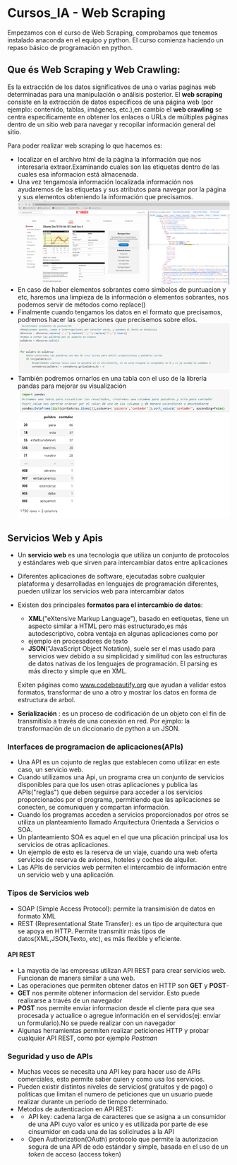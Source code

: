 # Cursos_IA - Web Scraping

Empezamos con el curso de Web Scraping, comprobamos que tenemos instalado anaconda en el equipo y python.
El curso comienza haciendo un repaso básico de programación en python. 

## Que és Web Scraping y Web Crawling:
Es la extracción de los datos significativos de una o varias paginas web determinadas para una manipulación o análisis posterior.
El **web scraping** consiste en la extracción de datos específicos de una página web (por ejemplo: contenido, tablas, imágenes, etc.),en cambio el **web crawling** 
se centra específicamente en obtener los enlaces o URLs de múltiples páginas dentro de un sitio web para navegar y recopilar información general del sitio.

Para poder realizar web scraping lo que hacemos es:

- localizar en el archivo html de la página la información que nos interesaría extraer.Examinando cuales son las etiquetas dentro de las cuales esa informacion está almacenada. 
- Una vez tengamosla información localizada información nos ayudaremos de las etiquetas y sus atributos para navegar por la página y sus elementos obteniendo la información que precisamos.
![Examinacion de html y busqueda de etiquetas](images/localizacion_etiquetas.png)
- En caso de haber elementos sobrantes como simbolos de puntuacion y etc, haremos una limpieza de la información o elementos sobrantes, nos podemos servir de métodos como replace()
- Finalmente cuando tengamos los datos en el formato que precisamos, podremos hacer las operaciones que precisemos sobre ellos.
![](/images/img3.png)
- También podremos ornarlos en una tabla con el uso de la librería pandas para mejorar su visualización 
![Tabla para visualizar las palabras mas empleadas en un discurso](images/salida_pantalla_extraccion_texto.png)

## Servicios Web y Apis

- Un **servicio web** es una tecnologia que utiliza un conjunto de protocolos y estándares web que sirven para intercambiar datos entre aplicaciones
- Diferentes aplicaciones de software, ejecutadas sobre cualquier plataforma y desarrolladas en lenguajes de programación diferentes, pueden utilizar los servicios web para intercambiar datos
- Existen dos principales **formatos para el intercambio de datos**:
    - **XML**("eXtensive Markup Language"), basado en eetiquetas, tiene un aspecto similar a HTML pero más estructurado,es más autodescriptivo, cobra ventaja en algunas aplicaciones como por
    -  ejemplo en procesadores de texto
    - **JSON**("JavaScript Object Notation), suele ser el mas usado para servicios wev debido a su simplicidad y similitud con las estructuras de datos nativas de los lenguajes de programación.
    El parsing es más directo y simple que en XML.

    Exiten páginas como www.codebeautify.org que ayudan a validar estos formatos, transformar de uno a otro y mostrar los datos en forma de estructura de arbol.

- **Serialización** : es un proceso de codificación de un objeto con el fin de transmitislo a través de una conexión en red. Por ejmplo: la transformación de un diccionario de python a un JSON.


  
### Interfaces de programacion de aplicaciones(APIs)
- Una API es un cojunto de reglas que establecen como utilizar en este caso, un servicio web.
- Cuando utilizamos una Api,  un programa crea un conjunto de servicios disponibles para que los usen otras aplicaciones y publica las APIs("reglas") que deben seguirse
   para acceder a los servicios proporcionados por el programa, permitiendo que las aplicaciones se conecten, se comuniquen y compartan información.
- Cuando los programas acceden a servicios proporcionados por otros se utiliza un planteamiento llamado Arquitectura Orientada a Servicios o SOA.
- Un planteamiento SOA es aquel en el que una plicación principal usa los servicios de otras aplicaciones.
- Un ejemplo de esto es la reserva de un viaje, cuando una web oferta servicios de reserva de aviones, hoteles y coches de alquiler.
- Las APIs de servicios web permiten el intercambio de información entre un servicio web y una aplicación.
 
 ### Tipos de Servicios web 
- SOAP (Simple Access Protocol): permite la transimisión de datos en formato XML
- REST (Representational State Transfer): es un tipo de arquitectura que se apoya en HTTP. Permite transmitir más tipos de datos(XML,JSON,Texto, etc), es más flexible y eficiente.

#### API REST
 - La mayotia de las empresas utilizan API REST para crear servicios web. Funcionan de manera similar a  una web.
 - Las operaciones que permiten obtener datos en HTTP son **GET** y **POST**-
 - **GET** nos permite obtener informacion del servidor. Esto puede realixarse a través de un navegador
 - **POST** nos permite enviar informacion desde el cliente para que sea procesada y actualice o agregue información en el servidos(ej: enviar un formulario).No se puede realizar con un navegador
 - Algunas herramientas permiten realizar peticiones HTTP y probar cualquier API REST, como por ejemplo _Postman_

### Seguridad y uso de APIs
  - Muchas veces se necesita una API key para hacer uso de APIs comerciales, esto permite saber quien y como usa los servicios.
  - Pueden existir distintos niveles de servicios( gratuitos y de pago) o politicas que limitan el numero de peticiones que un usuario puede realizar durante un periodo de tiempo determinado.
  - Metodos de autenticacion en API REST:
  - - API key: cadena larga de caracteres que se asigna a un consumidor de una API cuyo valor es unico y es utilizada por parte de ese cinsumidor en cada una de las solicirudes a la API
  - - Open Authorization(OAuth) protocolo que permite la autorizacion segura de una API de odo estándar y simple, basada en el uso de un _token_ de acceso (access token)  
   
  
   

  
